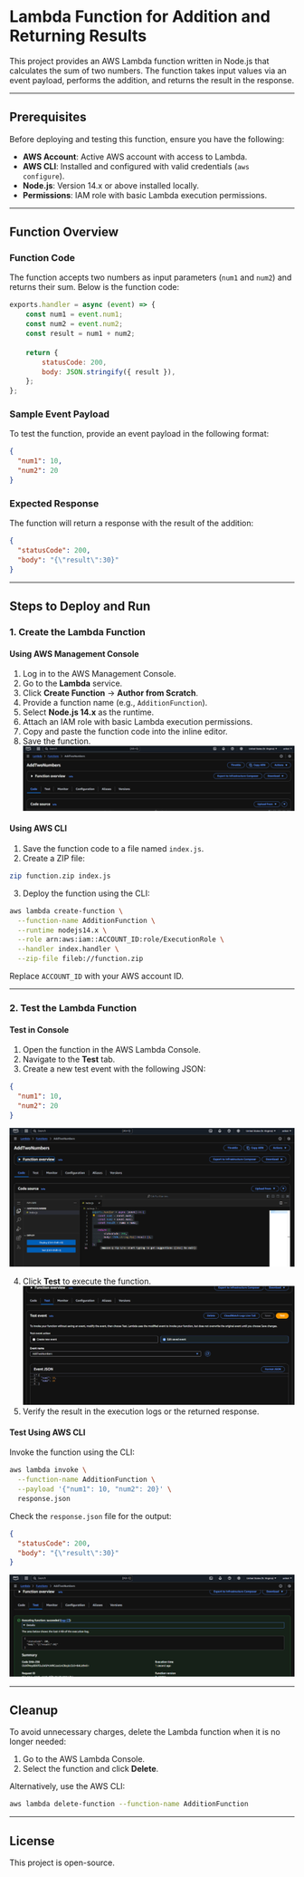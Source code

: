 # Lambda Function for Addition and Returning Results

This project provides an AWS Lambda function written in Node.js that calculates the sum of two numbers. The function takes input values via an event payload, performs the addition, and returns the result in the response.

---

## Prerequisites

Before deploying and testing this function, ensure you have the following:

- **AWS Account**: Active AWS account with access to Lambda.
- **AWS CLI**: Installed and configured with valid credentials (`aws configure`).
- **Node.js**: Version 14.x or above installed locally.
- **Permissions**: IAM role with basic Lambda execution permissions.

---

## Function Overview

### Function Code

The function accepts two numbers as input parameters (`num1` and `num2`) and returns their sum. Below is the function code:

```javascript
exports.handler = async (event) => {
    const num1 = event.num1;
    const num2 = event.num2;
    const result = num1 + num2;

    return {
        statusCode: 200,
        body: JSON.stringify({ result }),
    };
};
```

### Sample Event Payload

To test the function, provide an event payload in the following format:

```json
{
  "num1": 10,
  "num2": 20
}
```

### Expected Response

The function will return a response with the result of the addition:

```json
{
  "statusCode": 200,
  "body": "{\"result\":30}"
}
```

---

## Steps to Deploy and Run

### 1. Create the Lambda Function

#### Using AWS Management Console

1. Log in to the AWS Management Console.
2. Go to the **Lambda** service.
3. Click **Create Function** → **Author from Scratch**.
4. Provide a function name (e.g., `AdditionFunction`).
5. Select **Node.js 14.x** as the runtime.
6. Attach an IAM role with basic Lambda execution permissions.
7. Copy and paste the function code into the inline editor.
8. Save the function.
![Alt Text](https://github.com/AniketP117/AWS-PROJECTS/blob/4113e876da23902a392d67349d8fc384761a888e/ADD%20TWO%20NUMBERS%20AND%20RETURN%20THE%20RESULTS/Lambda%20Home%20Page.png)

#### Using AWS CLI

1. Save the function code to a file named `index.js`.
2. Create a ZIP file:

```bash
zip function.zip index.js
```

3. Deploy the function using the CLI:

```bash
aws lambda create-function \
  --function-name AdditionFunction \
  --runtime nodejs14.x \
  --role arn:aws:iam::ACCOUNT_ID:role/ExecutionRole \
  --handler index.handler \
  --zip-file fileb://function.zip
```

Replace `ACCOUNT_ID` with your AWS account ID.

---

### 2. Test the Lambda Function

#### Test in Console

1. Open the function in the AWS Lambda Console.
2. Navigate to the **Test** tab.
3. Create a new test event with the following JSON:

```json
{
  "num1": 10,
  "num2": 20
}

```
![Alt Text](https://github.com/AniketP117/AWS-PROJECTS/blob/90ddf5e5a047dc1f6ba5a90b0869c499ffde1a8b/ADD%20TWO%20NUMBERS%20AND%20RETURN%20THE%20RESULTS/Code%20Implimentation.png)

4. Click **Test** to execute the function.
![Alt Text](https://github.com/AniketP117/AWS-PROJECTS/blob/90ddf5e5a047dc1f6ba5a90b0869c499ffde1a8b/ADD%20TWO%20NUMBERS%20AND%20RETURN%20THE%20RESULTS/Code%20Execution%20And%20Test%20Event.png)
5. Verify the result in the execution logs or the returned response.

#### Test Using AWS CLI

Invoke the function using the CLI:

```bash
aws lambda invoke \
  --function-name AdditionFunction \
  --payload '{"num1": 10, "num2": 20}' \
  response.json
```

Check the `response.json` file for the output:

```json
{
  "statusCode": 200,
  "body": "{\"result\":30}"
}
```
![Alt Text](https://github.com/AniketP117/AWS-PROJECTS/blob/90ddf5e5a047dc1f6ba5a90b0869c499ffde1a8b/ADD%20TWO%20NUMBERS%20AND%20RETURN%20THE%20RESULTS/Result.png)

---

## Cleanup

To avoid unnecessary charges, delete the Lambda function when it is no longer needed:

1. Go to the AWS Lambda Console.
2. Select the function and click **Delete**.

Alternatively, use the AWS CLI:

```bash
aws lambda delete-function --function-name AdditionFunction
```

---

## License

This project is open-source.
